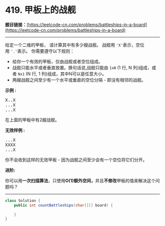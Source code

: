 # 419. 甲板上的战舰

**题目链接：**[https://leetcode-cn.com/problems/battleships-in-a-board](https://leetcode-cn.com/problems/battleships-in-a-board)

---

<div class="content__1Y2H">
 <div class="notranslate">
  <p>给定一个二维的甲板， 请计算其中有多少艘战舰。&nbsp;战舰用&nbsp;<code>'X'</code>表示，空位用&nbsp;<code>'.'</code>表示。&nbsp;你需要遵守以下规则：</p> 
  <ul> 
   <li>给你一个有效的甲板，仅由战舰或者空位组成。</li> 
   <li>战舰只能水平或者垂直放置。换句话说,战舰只能由&nbsp;<code>1xN</code> (1 行, N 列)组成，或者&nbsp;<code>Nx1</code> (N 行, 1 列)组成，其中N可以是任意大小。</li> 
   <li>两艘战舰之间至少有一个水平或垂直的空位分隔&nbsp;- 即没有相邻的战舰。</li> 
  </ul> 
  <p><strong>示例 :</strong></p> 
  <pre class="language-text">X..X
...X
...X
</pre> 
  <p>在上面的甲板中有2艘战舰。</p> 
  <p><strong>无效样例 :</strong></p> 
  <pre class="language-text">...X
XXXX
...X
</pre> 
  <p>你不会收到这样的无效甲板&nbsp;- 因为战舰之间至少会有一个空位将它们分开。</p> 
  <p><strong>进阶:</strong></p> 
  <p>你可以用<strong>一次扫描算法</strong>，只使用<strong>O(1)额外空间，</strong>并且<strong>不修改</strong>甲板的值来解决这个问题吗？</p> 
 </div>
</div>

---

```java
class Solution {
    public int countBattleships(char[][] board) {
        
    }
}
```